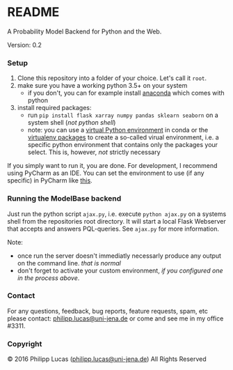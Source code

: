 # README #

A Probability Model Backend for Python and the Web.

Version: 0.2

### Setup ###

1. Clone this repository into a folder of your choice. Let's call it `root`.
2. make sure you have a working python 3.5+ on your system
    * if you don't, you can for example install [anaconda](https://www.continuum.io/downloads) which comes with python
3. install required packages:
    * run `pip install flask xarray numpy pandas sklearn seaborn` on a system shell (*not python shell*)
    * note: you can use a [virtual Python environment](http://conda.pydata.org/docs/using/envs.html#) in conda or the [virtualenv packages](http://docs.python-guide.org/en/latest/dev/virtualenvs/) to create a so-called virual environment, i.e. a specific python environment that contains only the packages your select. This is, however, *not* strictly necessary

If you simply want to run it, you are done. For development, I recommend using PyCharm as an IDE. You can set the environment to use (if any specific) in PyCharm like [this](https://docs.continuum.io/anaconda/ide_integration#pycharm).

### Running the ModelBase backend ###

Just run the python script `ajax.py`, i.e. execute `python ajax.py` on a systems shell from the repositories root directory. It will start a local Flask Webserver that accepts and answers PQL-queries. See `ajax.py` for more information.

Note: 
 * once run the server doesn't immediatly necessarly produce any output on the command line. *that is normal*
 * don't forget to activate your custom environment, *if you configured one in the process above*.

### Contact ###

For any questions, feedback, bug reports, feature requests, spam, etc please contact: [philipp.lucas@uni-jena.de](philipp.lucas@uni-jena.de) or come and see me in my office #3311.

### Copyright ###

© 2016 Philipp Lucas (philipp.lucas@uni-jena.de) All Rights Reserved